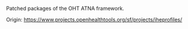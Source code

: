 Patched packages of the OHT ATNA framework.

Origin: https://www.projects.openhealthtools.org/sf/projects/iheprofiles/
